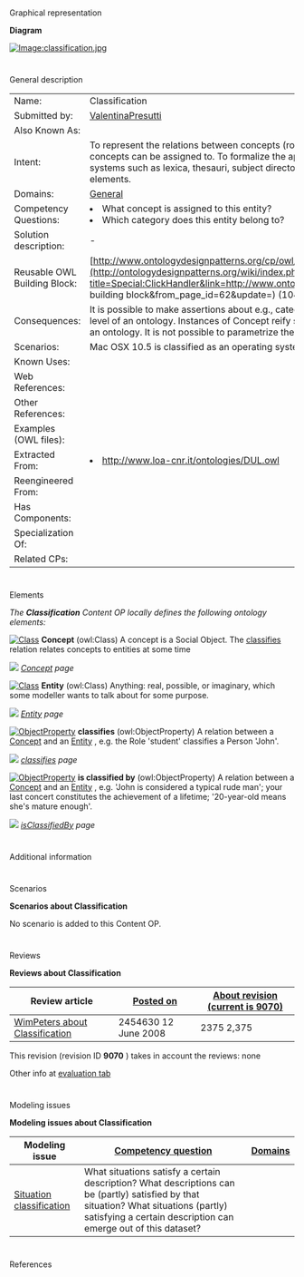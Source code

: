 # 

 Graphical representation



__Diagram__ 





[![Image:classification.jpg](../images/c/ca/Classification.jpg)](../Image/Classification.jpg "Image:classification.jpg")





# 

 General description




|  |  |
| --- | --- |
|  Name:  |  Classification  |
|  Submitted by:  | [ValentinaPresutti](../User/ValentinaPresutti "User:ValentinaPresutti")  |
|  Also Known As:  |  |
|  Intent:  |  To represent the relations between concepts (roles, task, parameters) and entities (person, events, values), which concepts can be assigned to. To formalize the application (e.g. tagging) of informal knowledge organization systems such as lexica, thesauri, subject directories, folksonomies, etc., where concepts are first-order elements.  |
|  Domains:  | [General](../Community/General "Community:General")  |
|  Competency Questions:  | <li>       What concept is assigned to this entity?      </li><li>       Which category does this entity belong to?      </li> |
|  Solution description:  |  -  |
|  Reusable OWL Building Block:  | [http://www.ontologydesignpatterns.org/cp/owl/classification.owl](http://ontologydesignpatterns.org/wiki/index.php?title=Special:ClickHandler&link=http://www.ontologydesignpatterns.org/cp/owl/classification.owl&message=OWL building block&from_page_id=62&update=)  (1046)  |
|  Consequences:  |  It is possible to make assertions about e.g., categories, types, roles, which are typically considered at the meta-level of an ontology. Instances of Concept reify such elements, which are therefore put in the ordinary domain of an ontology. It is not possible to parametrize the classification over different dimensions e.g., time, space, etc.  |
|  Scenarios:  |  Mac OSX 10.5 is classified as an operating system in the Fujitsu-Siemens product catalog.  |
|  Known Uses:  |  |
|  Web References:  |  |
|  Other References:  |  |
|  Examples (OWL files):  |  |
|  Extracted From:  | <li><a class="external free" href="http://www.loa-cnr.it/ontologies/DUL.owl" rel="nofollow" title="http://www.loa-cnr.it/ontologies/DUL.owl">        http://www.loa-cnr.it/ontologies/DUL.owl       </a></li> |
|  Reengineered From:  |  |
|  Has Components:  |  |
|  Specialization Of:  |  |
|  Related CPs:  |  |



  





# 

 Elements



_The
 __Classification__ 
 Content OP locally defines the following ontology elements:_ 






[![Class](../../images/thumb/2/27/Class.gif/20px-Class.gif)](../Image/Class.gif "Class")
__Concept__ 
 (owl:Class) A concept is a Social Object. The
 [classifies](../Submissions/Classification/classifies "Submissions:Classification/classifies") 
 relation relates concepts to entities at some time
 



[![](../../../../images/thumb/8/87/ArrowRight.gif/11px-ArrowRight.gif)](../Image/ArrowRight.gif "ArrowRight.gif")
_[Concept](../Submissions/Classification/Concept "Submissions:Classification/Concept") 
 page_ 




[![Class](../../images/thumb/2/27/Class.gif/20px-Class.gif)](../Image/Class.gif "Class")
__Entity__ 
 (owl:Class) Anything: real, possible, or imaginary, which some modeller wants to talk about for some purpose.
 



[![](../../../../images/thumb/8/87/ArrowRight.gif/11px-ArrowRight.gif)](../Image/ArrowRight.gif "ArrowRight.gif")
_[Entity](../Submissions/Classification/Entity "Submissions:Classification/Entity") 
 page_ 




[![ObjectProperty](../../images/thumb/c/c3/ObjectProperty.gif/20px-ObjectProperty.gif)](../Image/ObjectProperty.gif "ObjectProperty")
__classifies__ 
 (owl:ObjectProperty) A relation between a
 [Concept](../Submissions/Classification/Concept "Submissions:Classification/Concept") 
 and an
 [Entity](../Submissions/Classification/Entity "Submissions:Classification/Entity") 
 , e.g. the Role 'student' classifies a Person 'John'.
 



[![](../../../../images/thumb/8/87/ArrowRight.gif/11px-ArrowRight.gif)](../Image/ArrowRight.gif "ArrowRight.gif")
_[classifies](../Submissions/Classification/classifies "Submissions:Classification/classifies") 
 page_ 




[![ObjectProperty](../../images/thumb/c/c3/ObjectProperty.gif/20px-ObjectProperty.gif)](../Image/ObjectProperty.gif "ObjectProperty")
__is classified by__ 
 (owl:ObjectProperty) A relation between a
 [Concept](../Submissions/Classification/Concept "Submissions:Classification/Concept") 
 and an
 [Entity](../Submissions/Classification/Entity "Submissions:Classification/Entity") 
 , e.g. 'John is considered a typical rude man'; your last concert constitutes the achievement of a lifetime; '20-year-old means she's mature enough'.
 



[![](../../../../images/thumb/8/87/ArrowRight.gif/11px-ArrowRight.gif)](../Image/ArrowRight.gif "ArrowRight.gif")
_[isClassifiedBy](../Submissions/Classification/isClassifiedBy "Submissions:Classification/isClassifiedBy") 
 page_ 


# 

 Additional information



# 

 Scenarios




__Scenarios about Classification__ 


 No scenario is added to this Content OP.
 




# 

 Reviews




__Reviews about Classification__ 



|  Review article  | [Posted on](../Property/CreationDate "Property:CreationDate")  | [About revision (current is 9070)](../Property/ReviewAboutVersion "Property:ReviewAboutVersion")  |
| --- | --- | --- |
| [WimPeters about Classification](../Reviews/WimPeters_about_Classification "Reviews:WimPeters about Classification")  |  2454630  12 June 2008  |  2375  2,375  |



 This revision (revision ID
 __9070__ 
 ) takes in account the reviews: none
 



 Other info at
 [evaluation tab](http://ontologydesignpatterns.org/wiki/index.php?title=Submissions:Classification&action=evaluation "http://ontologydesignpatterns.org/wiki/index.php?title=Submissions:Classification&action=evaluation") 





  





# 

 Modeling issues




__Modeling issues about Classification__ 



|  Modeling issue  | [Competency question](../Property/CompetencyQuestion "Property:CompetencyQuestion")  | [Domains](../Property/Domain "Property:Domain")  |
| --- | --- | --- |
| [Situation classification](../Community/Situation_classification "Community:Situation classification")  |  What situations satisfy a certain description? What descriptions can be (partly) satisfied by that situation? What situations (partly) satisfying a certain description can emerge out of this dataset?  |  |




  





# 

 References